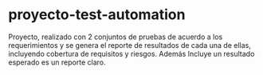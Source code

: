 # proyecto-test-automation
Proyecto, realizado con  2 conjuntos de pruebas de acuerdo a los requerimientos y se genera el reporte de resultados de cada una de ellas, incluyendo cobertura de requisitos y riesgos.  Además Incluye un resultado esperado es un reporte claro.
